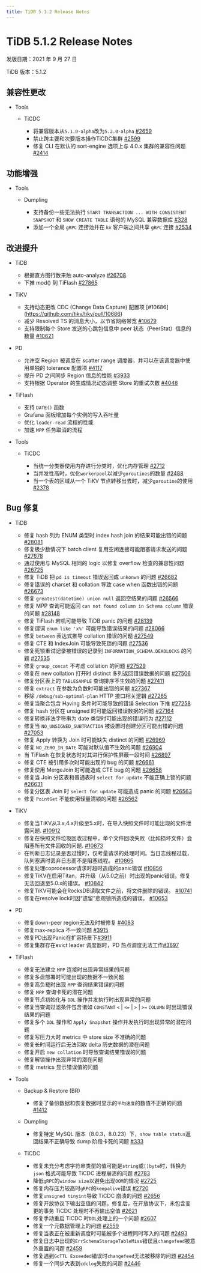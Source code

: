 ```yaml
---
title: TiDB 5.1.2 Release Notes
---
```


# TiDB 5.1.2 Release Notes

发版日期：2021 年 9 月 27 日

TiDB 版本：5.1.2  

## 兼容性更改

+ Tools

    + TiCDC

        - 将兼容版本从`5.1.0-alpha`改为`5.2.0-alpha` [#2659](https://github.com/pingcap/ticdc/pull/2659)
        - 禁止跨主要和次要版本操作TiCDC集群 [#2599](https://github.com/pingcap/ticdc/pull/2599)
        - 修复 CLI 在默认的 sort-engine 选项上与 4.0.x 集群的兼容性问题 [#2414](https://github.com/pingcap/ticdc/pull/2414)

## 功能增强

+ Tools

    + Dumpling

        - 支持备份一些无法执行 `START TRANSACTION ... WITH CONSISTENT SNAPSHOT` 和 `SHOW CREATE TABLE` 语句的 MySQL 兼容数据库 [#328](https://github.com/pingcap/dumpling/pull/328)
        - 添加一个全局 `gRPC` 连接池并在 `kv` 客户端之间共享 `gRPC` 连接 [#2534](https://github.com/pingcap/ticdc/pull/2534)

## 改进提升

+ TiDB

    - 根据直方图行数来触 auto-analyze [#26708](https://github.com/pingcap/tidb/pull/26708)
    - 下推 mod() 到 TiFlash [#27865](https://github.com/pingcap/tidb/pull/27865)

+ TiKV

    - 支持动态更改 CDC (Change Data Capture) 配置项 [#10686] (https://github.com/tikv/tikv/pull/10686)
    - 减少 Resolved TS 的消息大小，以节省网络带宽 [#10679](https://github.com/tikv/tikv/pull/10679)
    - 支持限制每个 Store 发送的心跳包信息中 peer 状态（PeerStat）信息的数量 [#10621](https://github.com/tikv/tikv/pull/10621)

+ PD

    - 允许空 Region 被调度在 scatter range 调度器，并可以在该调度器中使用单独的 tolerance 配置项 [#4117](https://github.com/tikv/pd/pull/4117)
    - 提升 PD 之间同步 Region 信息的性能 [#3933](https://github.com/tikv/pd/pull/3933) 
    - 支持根据 Operator 的生成情况动态调整 Store 的重试次数 [#4048](https://github.com/tikv/pd/pull/4048)

+ TiFlash

    - 支持 `DATE()` 函数
    - Grafana 面板增加每个实例的写入吞吐量
    - 优化 `leader-read` 流程的性能
    - 加速 `MPP` 任务取消的流程

+ Tools

    + TiCDC

        - 当统一分类器使用内存进行分类时，优化内存管理 [#2712](https://github.com/pingcap/ticdc/pull/2712)
        - 当并发性高时，优化`workerpool`以减少`goroutines`的数量 [#2488](https://github.com/pingcap/ticdc/pull/2488)
        - 当一个表的区域从一个 TiKV 节点转移出去时，减少`goroutine`的使用 [#2378](https://github.com/pingcap/ticdc/pull/2378)

## Bug 修复

+ TiDB

    - 修复 hash 列为 ENUM 类型时 index hash join 的结果可能出错的问题 [#28081](https://github.com/pingcap/tidb/pull/28081)
    - 修复极少数情况下 batch client 复用空闲连接可能阻塞请求发送的问题 [#27678](https://github.com/pingcap/tidb/pull/27678)
    - 通过使用与 MySQL 相同的 logic 以修复 overflow 检查的兼容性问题 [#26725](https://github.com/pingcap/tidb/pull/26725)
    - 修复 TiDB 把 `pd is timeout` 错误返回成 `unkonwn` 的问题 [#26682](https://github.com/pingcap/tidb/pull/26682)
    - 修复错误的 charset 和 collation 导致 case when 函数出错的问题 [#26673](https://github.com/pingcap/tidb/pull/26673)
    - 修复 `greatest(datetime) union null` 返回空结果的问题 [#26566](https://github.com/pingcap/tidb/pull/26566)
    - 修复 MPP 查询可能返回 `can not found column in Schema column` 错误的问题 [#28148](https://github.com/pingcap/tidb/pull/28148)
    - 修复 TiFlash 宕机可能导致 TiDB panic 的问题 [#28139](https://github.com/pingcap/tidb/pull/28139)
    - 修复谓词 `enum like 'x%'` 可能导致错误结果的问题 [#28066](https://github.com/pingcap/tidb/pull/28066)
    - 修复 `between` 表达式推导 collation 错误的问题 [#27549](https://github.com/pingcap/tidb/pull/27549)
    - 修复 CTE 和 IndexJoin 可能导致死锁的问题 [#27536](https://github.com/pingcap/tidb/pull/27536)
    - 修复死锁重试记录被错误的记录到 `INFORMATION_SCHEMA.DEADLOCKS` 的问题 [#27535](https://github.com/pingcap/tidb/pull/27535)
    - 修复 `group_concat` 不考虑 collation 的问题 [#27529](https://github.com/pingcap/tidb/pull/27529)
    - 修复在 new collation 打开时 distinct 多列返回错误数据的问题 [#27506](https://github.com/pingcap/tidb/pull/27506)
    - 修复分区表上的 `TABLESAMPLE` 查询排序不生效的问题 [#27411](https://github.com/pingcap/tidb/pull/27411)
    - 修复 `extract` 在参数为负数时可能出错的问题 [#27367](https://github.com/pingcap/tidb/pull/27367)
    - 移除 `/debug/sub-optimal-plan` HTTP 接口相关逻辑 [#27265](https://github.com/pingcap/tidb/pull/27265)
    - 修复当聚合包含 Having 条件时可能导致的错误 Selection 下推 [#27258](https://github.com/pingcap/tidb/pull/27258)
    - 修复 hash 分区在 unsigned 时可能返回错误数据的问题 [#27164](https://github.com/pingcap/tidb/pull/27164)
    - 修复转换非法字符串为 date 类型时可能出现的错误行为 [#27112](https://github.com/pingcap/tidb/pull/27112)
    - 修复当 `NO_UNSIGNED_SUBTRACTION` 被设置时创建分区可能出错的问题 [#27053](https://github.com/pingcap/tidb/pull/27053)
    - 修复 Apply 转换为 Join 时可能缺失 distinct 的问题 [#26969](https://github.com/pingcap/tidb/pull/26969)
    - 修复 `NO_ZERO_IN_DATE` 可能对默认值不生效的问题 [#26904](https://github.com/pingcap/tidb/pull/26904)
    - 当 TiFlash 在恢复状态时对其进行保护性屏蔽一段时间 [#26897](https://github.com/pingcap/tidb/pull/26897)
    - 修复 CTE 被引用多次时可能出现的 bug 的问题 [#26661](https://github.com/pingcap/tidb/pull/26661)
    - 修复使用 MergeJoin 时可能造成 CTE bug 的问题 [#26658](https://github.com/pingcap/tidb/pull/26658)
    - 修复当 Join 分区表和普通表时 `select for update` 不能正确上锁的问题 [#26631](https://github.com/pingcap/tidb/pull/26631)
    - 修复分区表 Join 时 `select for update` 可能造成 panic 的问题 [#26563](https://github.com/pingcap/tidb/pull/26563)
    - 修复 `PointGet` 不能使用轻量清锁的问题 [#26562](https://github.com/pingcap/tidb/pull/26562)

+ TiKV

    - 修复当TiKV从3.x,4.x升级至5.x时，在导入快照文件时可能出现的文件泄露问题. [#10912](https://github.com/tikv/tikv/pull/10912)
    - 修复在快照文件垃圾回收过程中，单个文件回收失败（比如损坏文件）会阻塞所有文件回收的问题. [#10873](https://github.com/tikv/tikv/pull/10873)
    - 在判断日志记录是否过慢时，仅考量请求的处理时间。当日志线程过载，队列塞满时丢弃日志而不是阻塞线程。 [#10865](https://github.com/tikv/tikv/pull/10865)
    - 修复处理coprocessor请求时超时造成的panic错误 [#10856](https://github.com/tikv/tikv/pull/10856)
    - 修复TiKV在启用Titan，并升级（从5.0之前）时出现的panic错误。修复无法回退至5.0.x的错误。 [#10842](https://github.com/tikv/tikv/pull/10842)
    - 修复TiKV可能会在RocksDB读取文件之前，将文件删除的错误。 [#10741](https://github.com/tikv/tikv/pull/10741)
    - 修复在resolve lock时因“遗留”悲观锁所造成的错误。 [#10653](https://github.com/tikv/tikv/pull/10653)

+ PD

    - 修复down-peer region无法及时被修复 [#4083](https://github.com/tikv/pd/pull/4083)
    - 修复max-replica 不一致问题 [#3915](https://github.com/tikv/pd/pull/3915)
    - 修复PD出现Panic在扩容场景下[#3911](https://github.com/tikv/pd/pull/3911)
    - 修复集群存在evict leader 调度器时，PD 热点调度无法工作[#3697](https://github.com/tikv/pd/pull/3697)

+ TiFlash

    - 修复无法建立 `MPP` 连接时出现异常结果的问题
    - 修复多盘部署时可能出现的数据不一致问题
    - 修复高负载时出现 `MPP` 查询结果错误的问题
    - 修复 `MPP` 查询卡死的潜在问题
    - 修复节点初始化与 `DDL` 操作并发执行时出现异常的问题
    - 修复当查询过滤条件包含诸如 `CONSTANT` `<` | `<=` | `>` | `>=` `COLUMN` 时出现错误结果的问题
    - 修复多个 `DDL` 操作和 `Apply Snapshot` 操作并发执行时出现异常的潜在问题
    - 修复写压力大时 metrics 中 store size 不准确的问题
    - 修复长时间运行后无法回收 delta 历史数据的潜在问题
    - 修复开启 `new collation` 时导致查询结果错误的问题
    - 修复解锁操作出现异常的潜在问题
    - 修复 metrics 显示错误值的问题

+ Tools

    + Backup & Restore (BR)

        - 修复了备份数据和恢复数据时显示的`平均速度`的数值不正确的问题[#1412](https://github.com/pingcap/br/pull/1412)

    + Dumpling

        - 修复特定 MySQL 版本（8.0.3，8.0.23）下，`show table status`返回结果不正确导致 dump 阶段卡死的问题 [#333](https://github.com/pingcap/dumpling/pull/333)

    + TiCDC

        - 修复未充分考虑字符串类型的值可能是`string`或`[]byte`时，转换为`json` 格式可能导致 TiCDC 进程崩溃的问题 [#2783](https://github.com/pingcap/ticdc/pull/2783)
        - 降低`gRPC`的`window size`以避免出现`OOM`的情况 [#2725](https://github.com/pingcap/ticdc/pull/2725)
        - 修复内存压力较高时`gRPC`的`keepalive`错误 [#2720](https://github.com/pingcap/ticdc/pull/2720)
        - 修复`unsigned tinyint`导致 TiCDC 崩溃的问题 [#2656](https://github.com/pingcap/ticdc/pull/2656)
        - 修复开放协议下输出空值的问题。修复后，在开放协议下，未包含变更的事务 TiCDC 处理时不再输出空值  [#2621](https://github.com/pingcap/ticdc/pull/2621)
        - 修复手动重启 TiCDC 时`DDL`处理上的一个问题 [#2607](https://github.com/pingcap/ticdc/pull/2607)
        - 修复一个元数据管理上的问题 [#2559](https://github.com/pingcap/ticdc/pull/2559)
        - 修复当表正在被重新调度时可能被多个进程同时写入的问题 [#2493](https://github.com/pingcap/ticdc/pull/2493)
        - 修复日志中出现的`ErrSchemaStorageTableMiss`错误且`changefeed`被意外重置的问题 [#2459](https://github.com/pingcap/ticdc/pull/2459)
        - 修复遇到`GcTTL Exceeded`错误时`changefeed`无法被移除的问题 [#2454](https://github.com/pingcap/ticdc/pull/2454)
        - 修复一个同步大表到`cdclog`失败的问题 [#2446](https://github.com/pingcap/ticdc/pull/2446)
